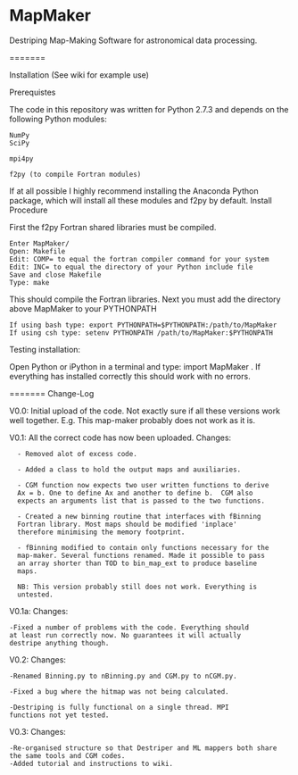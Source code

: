 MapMaker
========

Destriping Map-Making Software for astronomical data processing.

=======

Installation (See wiki for example use)

Prerequistes

The code in this repository was written for Python 2.7.3 and depends on the following Python modules:

    NumPy
    SciPy

    mpi4py

    f2py (to compile Fortran modules)

If at all possible I highly recommend installing the Anaconda Python package, which will install all these modules and f2py by default.
Install Procedure

First the f2py Fortran shared libraries must be compiled.

    Enter MapMaker/
    Open: Makefile
    Edit: COMP= to equal the fortran compiler command for your system
    Edit: INC= to equal the directory of your Python include file
    Save and close Makefile
    Type: make

This should compile the Fortran libraries. Next you must add the directory above MapMaker to your PYTHONPATH

    If using bash type: export PYTHONPATH=$PYTHONPATH:/path/to/MapMaker
    If using csh type: setenv PYTHONPATH /path/to/MapMaker:$PYTHONPATH

Testing installation:

Open Python or iPython in a terminal and type: import MapMaker . If everything has installed correctly this should work with no errors.


======= Change-Log

V0.0: Initial upload of the code. Not exactly sure if all these
versions work well together. E.g. This map-maker probably does not
work as it is.

V0.1: All the correct code has now been uploaded. Changes:
 
      - Removed alot of excess code.
 
      - Added a class to hold the output maps and auxiliaries.

      - CGM function now expects two user written functions to derive
      Ax = b. One to define Ax and another to define b.  CGM also
      expects an arguments list that is passed to the two functions.

      - Created a new binning routine that interfaces with fBinning
      Fortran library. Most maps should be modified 'inplace'
      therefore minimising the memory footprint.

      - fBinning modified to contain only functions necessary for the
      map-maker. Several functions renamed. Made it possible to pass
      an array shorter than TOD to bin_map_ext to produce baseline
      maps.

      NB: This version probably still does not work. Everything is
      untested.

V0.1a: Changes:
	
	-Fixed a number of problems with the code. Everything should
	at least run correctly now. No guarantees it will actually
	destripe anything though.

V0.2: Changes:

	-Renamed Binning.py to nBinning.py and CGM.py to nCGM.py.

	-Fixed a bug where the hitmap was not being calculated.

	-Destriping is fully functional on a single thread. MPI
	functions not yet tested.
	
V0.3: Changes:
	
	-Re-organised structure so that Destriper and ML mappers both share the same tools and CGM codes.
	-Added tutorial and instructions to wiki.
